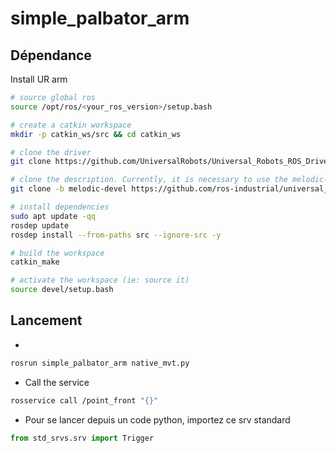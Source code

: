 # simple_palbator_arm


## Dépendance

Install UR arm

```bash
# source global ros
source /opt/ros/<your_ros_version>/setup.bash

# create a catkin workspace
mkdir -p catkin_ws/src && cd catkin_ws

# clone the driver
git clone https://github.com/UniversalRobots/Universal_Robots_ROS_Driver.git src/Universal_Robots_ROS_Driver

# clone the description. Currently, it is necessary to use the melodic-devel branch.
git clone -b melodic-devel https://github.com/ros-industrial/universal_robot.git src/universal_robot

# install dependencies
sudo apt update -qq
rosdep update
rosdep install --from-paths src --ignore-src -y

# build the workspace
catkin_make

# activate the workspace (ie: source it)
source devel/setup.bash
```


## Lancement

- 
```bash
rosrun simple_palbator_arm native_mvt.py
```

- Call the service 
```bash
rosservice call /point_front "{}"
```

- Pour se lancer depuis un code python, importez ce srv standard
```python
from std_srvs.srv import Trigger
```